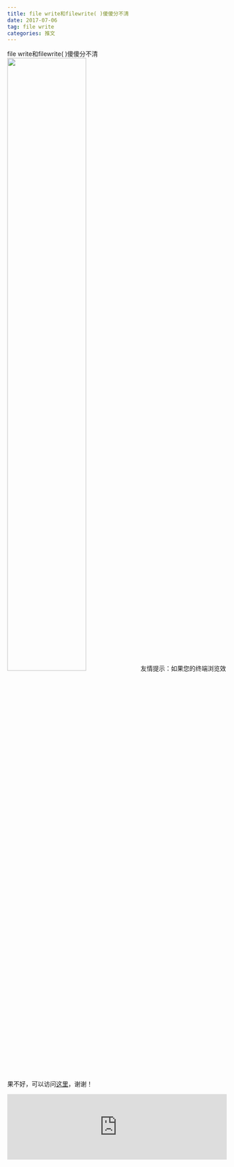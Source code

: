```yaml
---
title: file write和filewrite( )傻傻分不清
date: 2017-07-06
tag: file write
categories: 推文
---
```

file write和filewrite( )傻傻分不清
<img src="http://mmbiz.qpic.cn/mmbiz_png/ACviaWTBFxhYHZuf3QpIhuva4ic7EfgktzcO8zLeZx9HXrY0jbNVMhHq9jbNnajne5ndpJUA8HSRJnicaJMscY2rg/0?wx_fmt.png" style="width: 60%; height: auto;"/><!--more-->
友情提示：如果您的终端浏览效果不好，可以访问[这里](https://stata-club.github.io/stata_article/2017-07-06.html)，谢谢！
<iframe src="https://stata-club.github.io/stata_article/2017-07-06.html" id="iframepage" frameborder="0" scrolling="no" marginheight="0" marginwidth="0" width="100%" onLoad="iFrameHeight()"></iframe>
<script type="text/javascript" language="javascript">
function iFrameHeight() {
var ifm= document.getElementById("iframepage");
var subWeb = document.frames ? document.frames["iframepage"].document : ifm.contentDocument;   
if(ifm != null && subWeb != null) {
 ifm.height = subWeb.body.scrollHeight;
} 
} 
</script> 